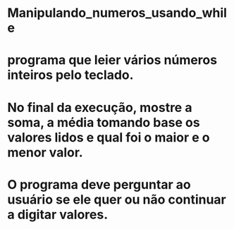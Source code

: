 # Manipulando_numeros_usando_while
# programa que leier vários números inteiros pelo teclado. 
# No final da execução, mostre a soma, a média tomando base os valores lidos e qual foi o maior e o menor valor. 
# O programa deve perguntar ao usuário se ele quer ou não continuar a digitar valores.
